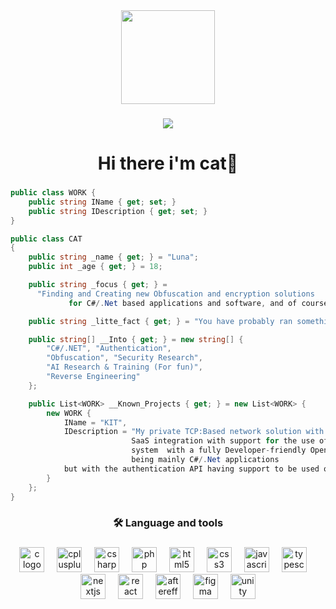 <div align="center">
  <img height="150" src="https://media1.giphy.com/media/sPuasIp5bg4CckOwd7/giphy.gif?cid=6c09b9529p8j9hfnnpns2axr4bu186zv4h45v796ao9dkt6n&ep=v1_internal_gif_by_id&rid=giphy.gif&ct=s"  />
</div>

###

<div align="center">
  <img src="https://visitor-badge.laobi.icu/badge?page_id=Wasntcat.Wasntcat&"  />
</div>

###

<h1 align="center">Hi there i'm cat👋</h1>

###

```csharp
public class WORK {
    public string IName { get; set; }
    public string IDescription { get; set; }
}

public class CAT
{
    public string _name { get; } = "Luna";
    public int _age { get; } = 18;

    public string _focus { get; } = 
      "Finding and Creating new Obfuscation and encryption solutions 
             for C#/.Net based applications and software, and of course other languages and sys to";

    public string _litte_fact { get; } = "You have probably ran something i made :D";

    public string[] __Into { get; } = new string[] {
        "C#/.NET", "Authentication",
        "Obfuscation", "Security Research",
        "AI Research & Training (For fun)",
        "Reverse Engineering"
    };

    public List<WORK> __Known_Projects { get; } = new List<WORK> {
        new WORK {
            IName = "KIT",
            IDescription = "My private TCP:Based network solution with it's own 
                           SaaS integration with support for the use of an authentication and obfuscation SDK and 
                           system  with a fully Developer-friendly Open-Api  for custom integration, with its target 
                           being mainly C#/.Net applications 
            but with the authentication API having support to be used on other languages"
        }
    };
}
```

###

<h3 align="center">🛠 Language and tools</h3>

###

<div align="center">
  <img src="https://cdn.jsdelivr.net/gh/devicons/devicon/icons/c/c-original.svg" height="40" alt="c logo"  />
  <img width="12" />
  <img src="https://cdn.jsdelivr.net/gh/devicons/devicon/icons/cplusplus/cplusplus-original.svg" height="40" alt="cplusplus logo"  />
  <img width="12" />
  <img src="https://cdn.jsdelivr.net/gh/devicons/devicon/icons/csharp/csharp-original.svg" height="40" alt="csharp logo"  />
  <img width="12" />
  <img src="https://cdn.jsdelivr.net/gh/devicons/devicon/icons/php/php-original.svg" height="40" alt="php logo"  />
  <img width="12" />
  <img src="https://cdn.jsdelivr.net/gh/devicons/devicon/icons/html5/html5-original.svg" height="40" alt="html5 logo"  />
  <img width="12" />
  <img src="https://cdn.jsdelivr.net/gh/devicons/devicon/icons/css3/css3-original.svg" height="40" alt="css3 logo"  />
  <img width="12" />
  <img src="https://cdn.jsdelivr.net/gh/devicons/devicon/icons/javascript/javascript-original.svg" height="40" alt="javascript logo"  />
  <img width="12" />
  <img src="https://cdn.jsdelivr.net/gh/devicons/devicon/icons/typescript/typescript-original.svg" height="40" alt="typescript logo"  />
  <img width="12" />
  <img src="https://cdn.jsdelivr.net/gh/devicons/devicon/icons/nextjs/nextjs-original.svg" height="40" alt="nextjs logo"  />
  <img width="12" />
  <img src="https://cdn.jsdelivr.net/gh/devicons/devicon/icons/react/react-original.svg" height="40" alt="react logo"  />
  <img width="12" />
  <img src="https://cdn.jsdelivr.net/gh/devicons/devicon/icons/aftereffects/aftereffects-original.svg" height="40" alt="aftereffects logo"  />
  <img width="12" />
  <img src="https://cdn.jsdelivr.net/gh/devicons/devicon/icons/figma/figma-original.svg" height="40" alt="figma logo"  />
  <img width="12" />
  <img src="https://cdn.jsdelivr.net/gh/devicons/devicon/icons/unity/unity-original.svg" height="40" alt="unity logo"  />
</div>

###
